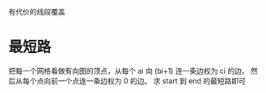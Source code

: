 有代价的线段覆盖

# 最短路

把每一个网格看做有向图的顶点，从每个 ai 向 (bi+1) 连一条边权为 ci 的边。
然后从每个点向前一个点连一条边权为 0 的边。
求 start 到 end 的最短路即可
